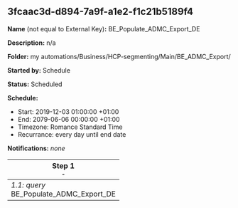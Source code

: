 ## 3fcaac3d-d894-7a9f-a1e2-f1c21b5189f4

**Name** (not equal to External Key)**:** BE_Populate_ADMC_Export_DE

**Description:** n/a

**Folder:** my automations/Business/HCP-segmenting/Main/BE_ADMC_Export/

**Started by:** Schedule

**Status:** Scheduled

**Schedule:**

* Start: 2019-12-03 01:00:00 +01:00
* End: 2079-06-06 00:00:00 +01:00
* Timezone: Romance Standard Time
* Recurrance: every day until end date

**Notifications:** _none_


| Step 1<br>_<small>-</small>_ |
| --- |
| _1.1: query_<br>BE_Populate_ADMC_Export_DE |
